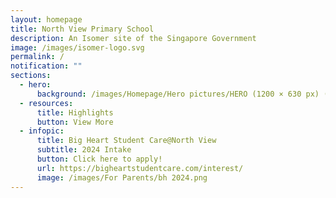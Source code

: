 ```yaml
---
layout: homepage
title: North View Primary School
description: An Isomer site of the Singapore Government
image: /images/isomer-logo.svg
permalink: /
notification: ""
sections:
  - hero:
      background: /images/Homepage/Hero pictures/HERO (1200 × 630 px) (1).gif
  - resources:
      title: Highlights
      button: View More
  - infopic:
      title: Big Heart Student Care@North View
      subtitle: 2024 Intake
      button: Click here to apply!
      url: https://bigheartstudentcare.com/interest/
      image: /images/For Parents/bh 2024.png
---
```

